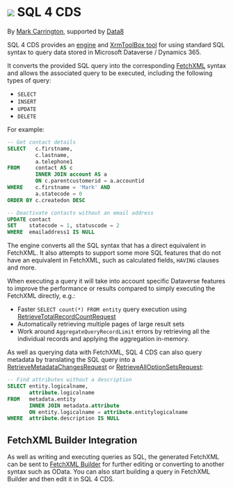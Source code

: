 # ![](https://markcarrington.dev/sql4cds-icon/) SQL 4 CDS

By [Mark Carrington](https://markcarrington.dev/sql-4-cds/), supported by [Data8](https://www.data-8.co.uk/)

SQL 4 CDS provides an [engine](https://www.nuget.org/packages/MarkMpn.Sql4Cds.Engine/) and
[XrmToolBox tool](https://www.xrmtoolbox.com/plugins/MarkMpn.SQL4CDS/) for using standard SQL syntax to query data stored in Microsoft
Dataverse / Dynamics 365.

It converts the provided SQL query into the corresponding [FetchXML](https://docs.microsoft.com/en-us/powerapps/developer/common-data-service/fetchxml-schema)
syntax and allows the associated query to be executed, including the following types of query:

* `SELECT`
* `INSERT`
* `UPDATE`
* `DELETE`

For example:

```sql
-- Get contact details
SELECT   c.firstname,
         c.lastname,
         a.telephone1
FROM     contact AS c
         INNER JOIN account AS a
         ON c.parentcustomerid = a.accountid
WHERE    c.firstname = 'Mark' AND
         a.statecode = 0
ORDER BY c.createdon DESC

-- Deactivate contacts without an email address
UPDATE contact
SET    statecode = 1, statuscode = 2
WHERE  emailaddress1 IS NULL
```

The engine converts all the SQL syntax that has a direct equivalent in FetchXML. It also attempts to support some more SQL features
that do not have an equivalent in FetchXML, such as calculated fields, `HAVING` clauses and more.

When executing a query it will take into account specific Dataverse features to improve the performance or results compared to
simply executing the FetchXML directly, e.g.:

* Faster `SELECT count(*) FROM entity` query execution using [RetrieveTotalRecordCountRequest](https://docs.microsoft.com/dotnet/api/microsoft.crm.sdk.messages.retrievetotalrecordcountrequest)
* Automatically retrieving multiple pages of large result sets
* Work around `AggregateQueryRecordLimit` errors by retrieving all the individual records and applying the aggregation in-memory.

As well as querying data with FetchXML, SQL 4 CDS can also query metadata by translating the SQL query into a
[RetrieveMetadataChangesRequest](https://docs.microsoft.com/dotnet/api/microsoft.xrm.sdk.messages.retrievemetadatachangesrequest) or 
[RetrieveAllOptionSetsRequest](https://docs.microsoft.com/dotnet/api/microsoft.xrm.sdk.messages.retrievealloptionsetsrequest):

```sql
-- Find attributes without a description
SELECT entity.logicalname,
       attribute.logicalname
FROM   metadata.entity
       INNER JOIN metadata.attribute
       ON entity.logicalname = attribute.entitylogicalname
WHERE  attribute.description IS NULL
```

## FetchXML Builder Integration

As well as writing and executing queries as SQL, the generated FetchXML can be sent to [FetchXML Builder](https://fetchxmlbuilder.com/)
for further editing or converting to another syntax such as OData. You can also start building a query in FetchXML Builder and then edit
it in SQL 4 CDS.
